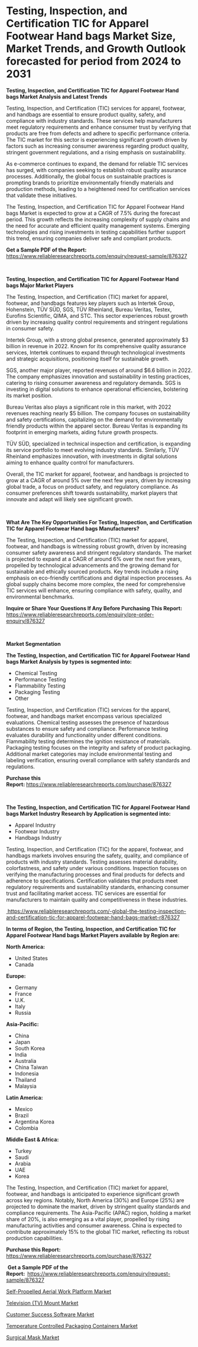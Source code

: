 <p><h1>Testing, Inspection, and Certification TIC for Apparel Footwear Hand bags Market Size, Market Trends, and Growth Outlook forecasted for period from 2024 to 2031</h1></p><p><strong>Testing, Inspection, and Certification TIC for Apparel Footwear Hand bags Market Analysis and Latest Trends</strong></p>
<p><p>Testing, Inspection, and Certification (TIC) services for apparel, footwear, and handbags are essential to ensure product quality, safety, and compliance with industry standards. These services help manufacturers meet regulatory requirements and enhance consumer trust by verifying that products are free from defects and adhere to specific performance criteria. The TIC market for this sector is experiencing significant growth driven by factors such as increasing consumer awareness regarding product quality, stringent government regulations, and a rising emphasis on sustainability.</p><p>As e-commerce continues to expand, the demand for reliable TIC services has surged, with companies seeking to establish robust quality assurance processes. Additionally, the global focus on sustainable practices is prompting brands to prioritize environmentally friendly materials and production methods, leading to a heightened need for certification services that validate these initiatives.</p><p>The Testing, Inspection, and Certification TIC for Apparel Footwear Hand bags Market is expected to grow at a CAGR of 7.5% during the forecast period. This growth reflects the increasing complexity of supply chains and the need for accurate and efficient quality management systems. Emerging technologies and rising investments in testing capabilities further support this trend, ensuring companies deliver safe and compliant products.</p></p>
<p><strong>Get a Sample PDF of the Report:&nbsp;</strong> <a href="https://www.reliableresearchreports.com/enquiry/request-sample/876327">https://www.reliableresearchreports.com/enquiry/request-sample/876327</a></p>
<p>&nbsp;</p>
<p><strong>Testing, Inspection, and Certification TIC for Apparel Footwear Hand bags Major Market Players</strong></p>
<p><p>The Testing, Inspection, and Certification (TIC) market for apparel, footwear, and handbags features key players such as Intertek Group, Hohenstein, TÜV SÜD, SGS, TÜV Rheinland, Bureau Veritas, Testex, Eurofins Scientific, QIMA, and STC. This sector experiences robust growth driven by increasing quality control requirements and stringent regulations in consumer safety.</p><p>Intertek Group, with a strong global presence, generated approximately $3 billion in revenue in 2022. Known for its comprehensive quality assurance services, Intertek continues to expand through technological investments and strategic acquisitions, positioning itself for sustainable growth.</p><p>SGS, another major player, reported revenues of around $6.6 billion in 2022. The company emphasizes innovation and sustainability in testing practices, catering to rising consumer awareness and regulatory demands. SGS is investing in digital solutions to enhance operational efficiencies, bolstering its market position.</p><p>Bureau Veritas also plays a significant role in this market, with 2022 revenues reaching nearly $5 billion. The company focuses on sustainability and safety certifications, capitalizing on the demand for environmentally friendly products within the apparel sector. Bureau Veritas is expanding its footprint in emerging markets, aiding future growth prospects.</p><p>TÜV SÜD, specialized in technical inspection and certification, is expanding its service portfolio to meet evolving industry standards. Similarly, TÜV Rheinland emphasizes innovation, with investments in digital solutions aiming to enhance quality control for manufacturers.</p><p>Overall, the TIC market for apparel, footwear, and handbags is projected to grow at a CAGR of around 5% over the next few years, driven by increasing global trade, a focus on product safety, and regulatory compliance. As consumer preferences shift towards sustainability, market players that innovate and adapt will likely see significant growth.</p></p>
<p>&nbsp;</p>
<p><strong>What Are The Key Opportunities For Testing, Inspection, and Certification TIC for Apparel Footwear Hand bags Manufacturers?</strong></p>
<p><p>The Testing, Inspection, and Certification (TIC) market for apparel, footwear, and handbags is witnessing robust growth, driven by increasing consumer safety awareness and stringent regulatory standards. The market is projected to expand at a CAGR of around 6% over the next five years, propelled by technological advancements and the growing demand for sustainable and ethically sourced products. Key trends include a rising emphasis on eco-friendly certifications and digital inspection processes. As global supply chains become more complex, the need for comprehensive TIC services will enhance, ensuring compliance with safety, quality, and environmental benchmarks.</p></p>
<p><strong>Inquire or Share Your Questions If Any Before Purchasing This Report:</strong> <a href="https://www.reliableresearchreports.com/enquiry/pre-order-enquiry/876327">https://www.reliableresearchreports.com/enquiry/pre-order-enquiry/876327</a></p>
<p>&nbsp;</p>
<p><strong>Market Segmentation</strong></p>
<p><strong>The Testing, Inspection, and Certification TIC for Apparel Footwear Hand bags Market Analysis by types is segmented into:</strong></p>
<p><ul><li>Chemical Testing</li><li>Performance Testing</li><li>Flammability Testing</li><li>Packaging Testing</li><li>Other</li></ul></p>
<p><p>Testing, Inspection, and Certification (TIC) services for the apparel, footwear, and handbags market encompass various specialized evaluations. Chemical testing assesses the presence of hazardous substances to ensure safety and compliance. Performance testing evaluates durability and functionality under different conditions. Flammability testing determines the ignition resistance of materials. Packaging testing focuses on the integrity and safety of product packaging. Additional market categories may include environmental testing and labeling verification, ensuring overall compliance with safety standards and regulations.</p></p>
<p><strong>Purchase this Report:&nbsp;</strong><a href="https://www.reliableresearchreports.com/purchase/876327">https://www.reliableresearchreports.com/purchase/876327</a></p>
<p>&nbsp;</p>
<p><strong>The Testing, Inspection, and Certification TIC for Apparel Footwear Hand bags Market Industry Research by Application is segmented into:</strong></p>
<p><ul><li>Apparel Industry</li><li>Footwear Industry</li><li>Handbags Industry</li></ul></p>
<p><p>Testing, Inspection, and Certification (TIC) for the apparel, footwear, and handbags markets involves ensuring the safety, quality, and compliance of products with industry standards. Testing assesses material durability, colorfastness, and safety under various conditions. Inspection focuses on verifying the manufacturing processes and final products for defects and adherence to specifications. Certification validates that products meet regulatory requirements and sustainability standards, enhancing consumer trust and facilitating market access. TIC services are essential for manufacturers to maintain quality and competitiveness in these industries.</p></p>
<p><a href="https://www.reliableresearchreports.com/-global-the-testing-inspection-and-certification-tic-for-apparel-footwear-hand-bags-market-r876327">&nbsp;https://www.reliableresearchreports.com/-global-the-testing-inspection-and-certification-tic-for-apparel-footwear-hand-bags-market-r876327</a></p>
<p><strong>In terms of Region, the Testing, Inspection, and Certification TIC for Apparel Footwear Hand bags Market Players available by Region are:</strong></p>
<p>
    <p> <strong> North America: </strong>
        <ul>
            <li>United States</li>
            <li>Canada</li>
        </ul>
        </p> 
    <p> <strong> Europe: </strong>
        <ul>
            <li>Germany</li>
            <li>France</li>
            <li>U.K.</li>
            <li>Italy</li>
            <li>Russia</li>
        </ul>
        </p> 
    <p> <strong> Asia-Pacific: </strong>
        <ul>
            <li>China</li>
            <li>Japan</li>
            <li>South Korea</li>
            <li>India</li>
            <li>Australia</li>
            <li>China Taiwan</li>
            <li>Indonesia</li>
            <li>Thailand</li>
            <li>Malaysia</li>
        </ul>
        </p> 
    <p> <strong> Latin America: </strong>
        <ul>
            <li>Mexico</li>
            <li>Brazil</li>
            <li>Argentina Korea</li>
            <li>Colombia</li>
        </ul>
        </p> 
    <p> <strong> Middle East & Africa: </strong>
        <ul>
            <li>Turkey</li>
            <li>Saudi</li>
            <li>Arabia</li>
            <li>UAE</li>
            <li>Korea</li>
        </ul>
    </p>
    </p>
<p><p>The Testing, Inspection, and Certification (TIC) market for apparel, footwear, and handbags is anticipated to experience significant growth across key regions. Notably, North America (30%) and Europe (25%) are projected to dominate the market, driven by stringent quality standards and compliance requirements. The Asia-Pacific (APAC) region, holding a market share of 20%, is also emerging as a vital player, propelled by rising manufacturing activities and consumer awareness. China is expected to contribute approximately 15% to the global TIC market, reflecting its robust production capabilities.</p></p>
<p><strong>Purchase this Report: </strong><a href="https://www.reliableresearchreports.com/purchase/876327">https://www.reliableresearchreports.com/purchase/876327</a></p>
<p>&nbsp;<strong>Get a Sample PDF of the Report:&nbsp;&nbsp;</strong><a href="https://www.reliableresearchreports.com/enquiry/request-sample/876327">https://www.reliableresearchreports.com/enquiry/request-sample/876327</a></p>
<p><strong></strong></p>
<p><p><a href="https://issuu.com/reportprime-2/docs/self-propelled-aerial-work-platform_2fd979cc1bcb38">Self-Propelled Aerial Work Platform Market</a></p><p><a href="https://github.com/GroverBarry/Market-Research-Report-List-7/blob/main/television-tv-mount-market.md">Television (TV) Mount Market</a></p><p><a href="https://www.linkedin.com/pulse/customer-success-software-market-outlook-forecast-from-2024-2iwlf?trackingId=CPAMyXbXSDqpaqQ%2Fh2b%2B%2FQ%3D%3D">Customer Success Software Market</a></p><p><a href="https://github.com/lylyparadise/Market-Research-Report-List-5/blob/main/temperature-controlled-packaging-containers-market.md">Temperature Controlled Packaging Containers Market</a></p><p><a href="https://issuu.com/reportprime-2/docs/surgical-mask-market-size-2030.pptx_1b70494a0d1665">Surgical Mask Market</a></p></p>